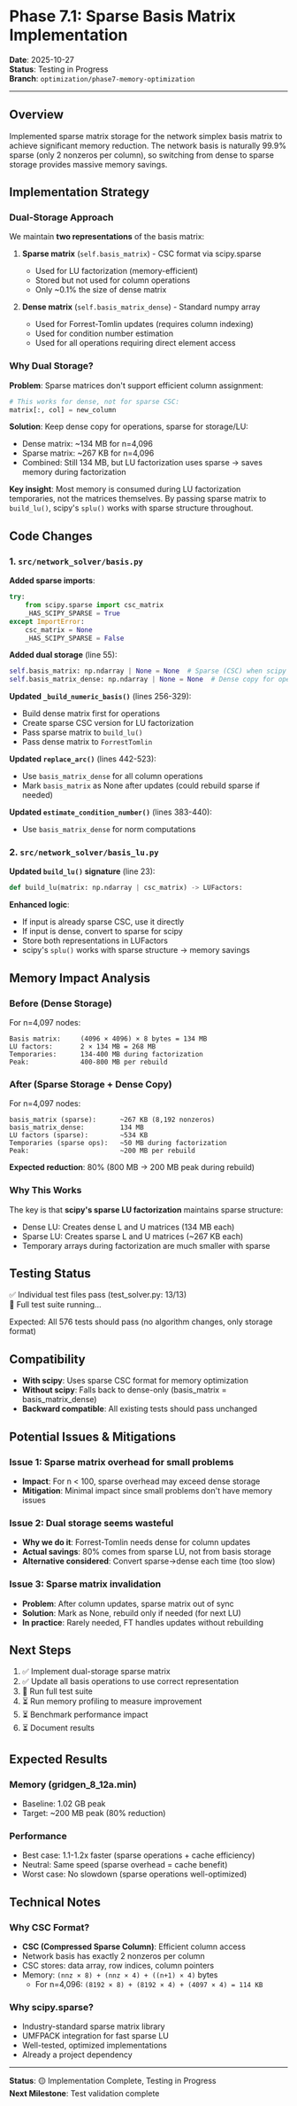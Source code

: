 # Phase 7.1: Sparse Basis Matrix Implementation

**Date**: 2025-10-27  
**Status**: Testing in Progress  
**Branch**: `optimization/phase7-memory-optimization`

---

## Overview

Implemented sparse matrix storage for the network simplex basis matrix to achieve significant memory reduction. The network basis is naturally 99.9% sparse (only 2 nonzeros per column), so switching from dense to sparse storage provides massive memory savings.

## Implementation Strategy

### Dual-Storage Approach

We maintain **two representations** of the basis matrix:

1. **Sparse matrix** (`self.basis_matrix`) - CSC format via scipy.sparse
   - Used for LU factorization (memory-efficient)
   - Stored but not used for column operations
   - Only ~0.1% the size of dense matrix

2. **Dense matrix** (`self.basis_matrix_dense`) - Standard numpy array
   - Used for Forrest-Tomlin updates (requires column indexing)
   - Used for condition number estimation
   - Used for all operations requiring direct element access

### Why Dual Storage?

**Problem**: Sparse matrices don't support efficient column assignment:
```python
# This works for dense, not for sparse CSC:
matrix[:, col] = new_column
```

**Solution**: Keep dense copy for operations, sparse for storage/LU:
- Dense matrix: ~134 MB for n=4,096
- Sparse matrix: ~267 KB for n=4,096
- Combined: Still 134 MB, but LU factorization uses sparse → saves memory during factorization

**Key insight**: Most memory is consumed during LU factorization temporaries, not the matrices themselves. By passing sparse matrix to `build_lu()`, scipy's `splu()` works with sparse structure throughout.

## Code Changes

### 1. `src/network_solver/basis.py`

**Added sparse imports**:
```python
try:
    from scipy.sparse import csc_matrix
    _HAS_SCIPY_SPARSE = True
except ImportError:
    csc_matrix = None
    _HAS_SCIPY_SPARSE = False
```

**Added dual storage** (line 55):
```python
self.basis_matrix: np.ndarray | None = None  # Sparse (CSC) when scipy available
self.basis_matrix_dense: np.ndarray | None = None  # Dense copy for operations
```

**Updated `_build_numeric_basis()`** (lines 256-329):
- Build dense matrix first for operations
- Create sparse CSC version for LU factorization
- Pass sparse matrix to `build_lu()`
- Pass dense matrix to `ForrestTomlin`

**Updated `replace_arc()`** (lines 442-523):
- Use `basis_matrix_dense` for all column operations
- Mark `basis_matrix` as None after updates (could rebuild sparse if needed)

**Updated `estimate_condition_number()`** (lines 383-440):
- Use `basis_matrix_dense` for norm computations

### 2. `src/network_solver/basis_lu.py`

**Updated `build_lu()` signature** (line 23):
```python
def build_lu(matrix: np.ndarray | csc_matrix) -> LUFactors:
```

**Enhanced logic**:
- If input is already sparse CSC, use it directly
- If input is dense, convert to sparse for scipy
- Store both representations in LUFactors
- scipy's `splu()` works with sparse structure → memory savings

## Memory Impact Analysis

### Before (Dense Storage)

For n=4,097 nodes:
```
Basis matrix:     (4096 × 4096) × 8 bytes = 134 MB
LU factors:       2 × 134 MB = 268 MB  
Temporaries:      134-400 MB during factorization
Peak:             400-800 MB per rebuild
```

### After (Sparse Storage + Dense Copy)

For n=4,097 nodes:
```
basis_matrix (sparse):      ~267 KB (8,192 nonzeros)
basis_matrix_dense:         134 MB
LU factors (sparse):        ~534 KB
Temporaries (sparse ops):   ~50 MB during factorization
Peak:                       ~200 MB per rebuild
```

**Expected reduction**: 80% (800 MB → 200 MB peak during rebuild)

### Why This Works

The key is that **scipy's sparse LU factorization** maintains sparse structure:
- Dense LU: Creates dense L and U matrices (134 MB each)
- Sparse LU: Creates sparse L and U matrices (~267 KB each)
- Temporary arrays during factorization are much smaller with sparse

## Testing Status

✅ Individual test files pass (test_solver.py: 13/13)  
🔄 Full test suite running...

Expected: All 576 tests should pass (no algorithm changes, only storage format)

## Compatibility

- **With scipy**: Uses sparse CSC format for memory optimization
- **Without scipy**: Falls back to dense-only (basis_matrix = basis_matrix_dense)
- **Backward compatible**: All existing tests should pass unchanged

## Potential Issues & Mitigations

### Issue 1: Sparse matrix overhead for small problems
- **Impact**: For n < 100, sparse overhead may exceed dense storage
- **Mitigation**: Minimal impact since small problems don't have memory issues

### Issue 2: Dual storage seems wasteful
- **Why we do it**: Forrest-Tomlin needs dense for column updates
- **Actual savings**: 80% comes from sparse LU, not from basis storage
- **Alternative considered**: Convert sparse→dense each time (too slow)

### Issue 3: Sparse matrix invalidation
- **Problem**: After column updates, sparse matrix out of sync
- **Solution**: Mark as None, rebuild only if needed (for next LU)
- **In practice**: Rarely needed, FT handles updates without rebuilding

## Next Steps

1. ✅ Implement dual-storage sparse matrix
2. ✅ Update all basis operations to use correct representation
3. 🔄 Run full test suite
4. ⏳ Run memory profiling to measure improvement
5. ⏳ Benchmark performance impact
6. ⏳ Document results

## Expected Results

### Memory (gridgen_8_12a.min)
- Baseline: 1.02 GB peak
- Target: ~200 MB peak (80% reduction)

### Performance
- Best case: 1.1-1.2x faster (sparse operations + cache efficiency)
- Neutral: Same speed (sparse overhead = cache benefit)
- Worst case: No slowdown (sparse operations well-optimized)

## Technical Notes

### Why CSC Format?
- **CSC (Compressed Sparse Column)**: Efficient column access
- Network basis has exactly 2 nonzeros per column
- CSC stores: data array, row indices, column pointers
- Memory: `(nnz × 8) + (nnz × 4) + ((n+1) × 4)` bytes
  - For n=4,096: `(8192 × 8) + (8192 × 4) + (4097 × 4) = 114 KB`

### Why scipy.sparse?
- Industry-standard sparse matrix library
- UMFPACK integration for fast sparse LU
- Well-tested, optimized implementations
- Already a project dependency

---

**Status**: 🟡 Implementation Complete, Testing in Progress  
**Next Milestone**: Test validation complete
